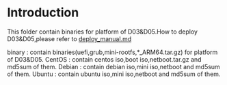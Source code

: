 # Introduction

This folder contain binaries for platform of D03&D05.How to deploy D03&D05,please refer to [deploy_manual.md](https://github.com/open-estuary/estuary/tree/master/doc/Deploy_Manual.4All.md)

binary : contain binaries(uefi,grub,mini-rootfs,*_ARM64.tar.gz) for platform of D03&D05.
CentOS : contain centos iso,boot iso,netboot.tar.gz and md5sum of them.
Debian : contain debian iso,mini iso,netboot and md5sum of them.
Ubuntu : contain ubuntu iso,mini iso,netboot and md5sum of them.

